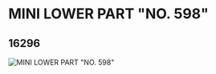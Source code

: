 # MINI LOWER PART "NO. 598"
## 16296
![MINI LOWER PART "NO. 598"](https://lc-www-live-s.legocdn.com/media/bricks/5/2/6057964.jpg)